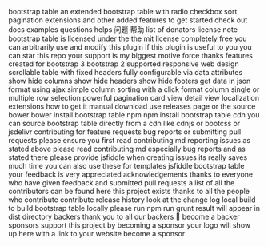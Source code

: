 bootstrap table an extended bootstrap table with radio checkbox sort pagination extensions and other added features to get started check out docs examples questions helps 问题 帮助 list of donators license note bootstrap table is licensed under the the mit license completely free you can arbitrarily use and modify this plugin if this plugin is useful to you you can star this repo your support is my biggest motive force thanks features created for bootstrap 3 bootstrap 2 supported responsive web design scrollable table with fixed headers fully configurable via data attributes show hide columns show hide headers show hide footers get data in json format using ajax simple column sorting with a click format column single or multiple row selection powerful pagination card view detail view localization extensions how to get it manual download use releases page or the source bower bower install bootstrap table npm npm install bootstrap table cdn you can source bootstrap table directly from a cdn like cdnjs or bootcss or jsdelivr contributing for feature requests bug reports or submitting pull requests please ensure you first read contributing md reporting issues as stated above please read contributing md especially bug reports and as stated there please provide jsfiddle when creating issues its really saves much time you can also use these for templates jsfiddle bootstrap table your feedback is very appreciated acknowledgements thanks to everyone who have given feedback and submitted pull requests a list of all the contributors can be found here this project exists thanks to all the people who contribute contribute release history look at the change log local build to build bootstrap table locally please run npm run grunt result will appear in dist directory backers thank you to all our backers 🙏 become a backer sponsors support this project by becoming a sponsor your logo will show up here with a link to your website become a sponsor